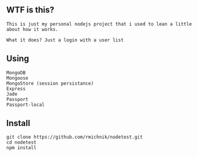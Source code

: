 ## WTF is this?
    This is just my personal nodejs project that i used to lean a little about how it works.

    What it does? Just a login with a user list

## Using
    MongoDB
    Mongoose
    MongoStore (session persistance)
    Express
    Jade
    Passport
    Passport-local

## Install
    git clone https://github.com/rmichnik/nodetest.git
    cd nodetest
    npm install